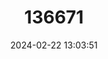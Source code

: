 ---
title: "136671"
category: "Vampyressa thyone"
draft: false
date: 2024-02-22 13:03:51
languages:
  English: ["Northern Little Yellow-eared Bat"]
---